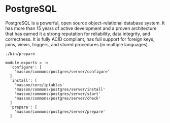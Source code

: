 # PostgreSQL

PostgreSQL is a powerful, open source object-relational database system. 
It has more than 15 years of active development and a proven architecture that
has earned it a strong reputation for reliability, data integrity, and correctness.
It is fully ACID compliant, has full support for foreign keys, joins, views, triggers,
 and stored procedures (in multiple languages). 
```
./bin/prepare
```


    module.exports = -> 
      'configure': [
        'masson/commons/postgres/server/configure'
      ]
      'install': [
        'masson/core/iptables'
        'masson/commons/postgres/server/install'
        'masson/commons/postgres/server/start'
        'masson/commons/postgres/server/check'
      ]
      'prepare': [
        'masson/commons/postgres/server/prepare'
      ]
